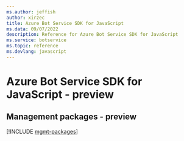 ```yaml
---
ms.author: jeffish
author: xirzec
title: Azure Bot Service SDK for JavaScript
ms.data: 09/07/2022
description: Reference for Azure Bot Service SDK for JavaScript
ms.service: botservice
ms.topic: reference
ms.devlang: javascript
---
```

# Azure Bot Service SDK for JavaScript - preview

## Management packages - preview
[!INCLUDE [mgmt-packages](bot-service-mgmt-index.md)]